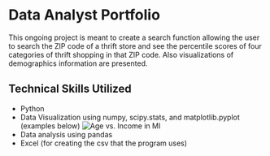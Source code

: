 # Data Analyst Portfolio
This ongoing project is meant to create a search function allowing the user to search the ZIP code of a thrift store and see the percentile scores of four categories of thrift shopping in that ZIP code. Also visualizations of demographics information are presented.

## Technical Skills Utilized
* Python
* Data Visualization using numpy, scipy.stats, and matplotlib.pyplot (examples below) 
![Age vs. Income in MI](https://github.com/aadams10046/Thrift-Store-Python-Project/blob/main/Age%20v%20Income%20in%20MI.png?raw=true)
* Data analysis using pandas
* Excel (for creating the csv that the program uses)
